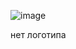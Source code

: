 ![image](https://github.com/GeniusClown/DemoEkzamen/assets/52165649/d0d70c88-d6ab-4856-b9c2-fb94994dc00f)

нет логотипа
